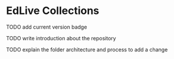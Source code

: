# EdLive Collections

TODO add current version badge

TODO write introduction about the repository

TODO explain the folder architecture and process to add a change